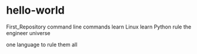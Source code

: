 # hello-world
First_Repository
command line commands
learn Linux
learn Python
rule the engineer universe

one language to rule them all

